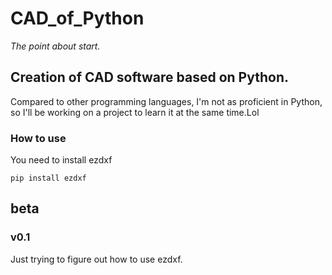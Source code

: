 # CAD_of_Python
*The point about start.*

## Creation of CAD software based on Python.
Compared to other programming languages, I'm not as proficient in Python, so I'll be working on a project to learn it at the same time.Lol

### How to use
You need to install ezdxf

```
pip install ezdxf
```

## beta
### v0.1
Just trying to figure out how to use ezdxf.
